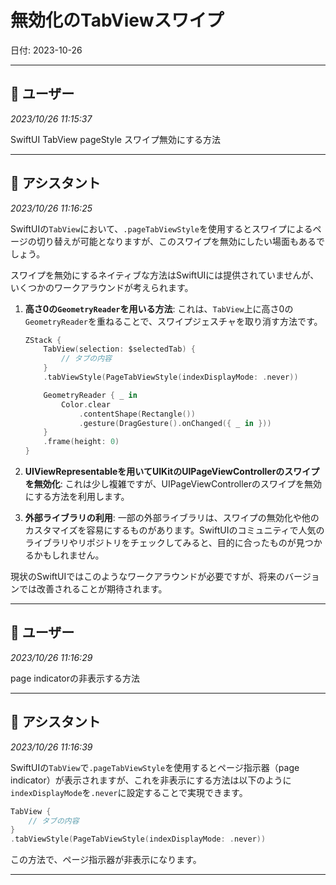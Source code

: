 # 無効化のTabViewスワイプ

日付: 2023-10-26

---

## 👤 ユーザー
*2023/10/26 11:15:37*

SwiftUI TabView pageStyle スワイプ無効にする方法

---

## 🤖 アシスタント
*2023/10/26 11:16:25*

SwiftUIの`TabView`において、`.pageTabViewStyle`を使用するとスワイプによるページの切り替えが可能となりますが、このスワイプを無効にしたい場面もあるでしょう。

スワイプを無効にするネイティブな方法はSwiftUIには提供されていませんが、いくつかのワークアラウンドが考えられます。

1. **高さ0の`GeometryReader`を用いる方法**:
    これは、`TabView`上に高さ0の`GeometryReader`を重ねることで、スワイプジェスチャを取り消す方法です。

    ```swift
    ZStack {
        TabView(selection: $selectedTab) {
            // タブの内容
        }
        .tabViewStyle(PageTabViewStyle(indexDisplayMode: .never))

        GeometryReader { _ in
            Color.clear
                .contentShape(Rectangle())
                .gesture(DragGesture().onChanged({ _ in }))
        }
        .frame(height: 0)
    }
    ```

2. **UIViewRepresentableを用いてUIKitのUIPageViewControllerのスワイプを無効化**:
    これは少し複雑ですが、UIPageViewControllerのスワイプを無効にする方法を利用します。

3. **外部ライブラリの利用**:
    一部の外部ライブラリは、スワイプの無効化や他のカスタマイズを容易にするものがあります。SwiftUIのコミュニティで人気のライブラリやリポジトリをチェックしてみると、目的に合ったものが見つかるかもしれません。

現状のSwiftUIではこのようなワークアラウンドが必要ですが、将来のバージョンでは改善されることが期待されます。

---

## 👤 ユーザー
*2023/10/26 11:16:29*

page indicatorの非表示する方法

---

## 🤖 アシスタント
*2023/10/26 11:16:39*

SwiftUIの`TabView`で`.pageTabViewStyle`を使用するとページ指示器（page indicator）が表示されますが、これを非表示にする方法は以下のように`indexDisplayMode`を`.never`に設定することで実現できます。

```swift
TabView {
    // タブの内容
}
.tabViewStyle(PageTabViewStyle(indexDisplayMode: .never))
```

この方法で、ページ指示器が非表示になります。

---
